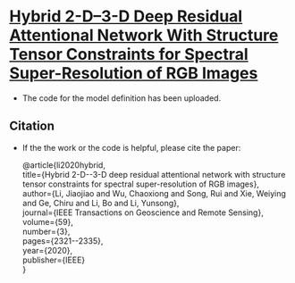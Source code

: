 # [Hybrid 2-D–3-D Deep Residual Attentional Network With Structure Tensor Constraints for Spectral Super-Resolution of RGB Images](https://ieeexplore.ieee.org/abstract/document/9133131)

- The code for the model definition has been uploaded.

## Citation
- If the the work or the code is helpful, please cite the paper:

    @article{li2020hybrid,  
      title={Hybrid 2-D--3-D deep residual attentional network with structure tensor constraints for spectral super-resolution of RGB images},  
      author={Li, Jiaojiao and Wu, Chaoxiong and Song, Rui and Xie, Weiying and Ge, Chiru and Li, Bo and Li, Yunsong},  
      journal={IEEE Transactions on Geoscience and Remote Sensing},  
      volume={59},  
      number={3},  
      pages={2321--2335},  
      year={2020},  
      publisher={IEEE}  
    }  
